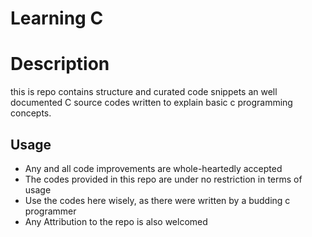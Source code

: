 # Learning C

# Description
this is repo contains structure and curated code snippets an well documented C source codes written to explain basic c programming concepts.

## Usage
- Any and all code improvements are whole-heartedly accepted
- The codes provided in this repo are under no restriction in terms of usage
- Use the codes here wisely, as there were written by a budding c programmer
- Any Attribution to the repo is also welcomed

